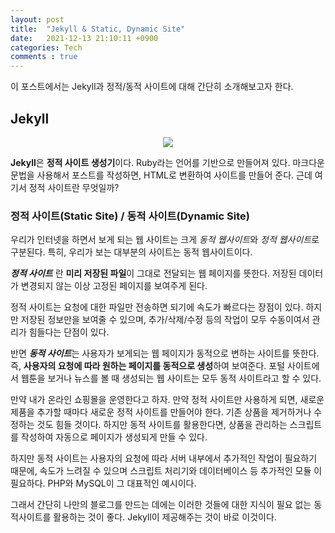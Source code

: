 ```yaml
---
layout: post
title:  "Jekyll & Static, Dynamic Site"
date:   2021-12-13 21:10:11 +0900
categories: Tech
comments : true
---
```


이 포스트에서는 Jekyll과 정적/동적 사이트에 대해 간단히 소개해보고자 한다.

## **Jekyll**
<p align = "center">
    <img src= "https://user-images.githubusercontent.com/80762534/145866689-35b22b5a-d8a7-48e9-b295-ac03d4b471c0.png">
</p>

**Jekyll**은 **정적 사이트 생성기**이다. Ruby라는 언어를 기반으로 만들어져 있다. 마크다운 문법을 사용해서 포스트를 작성하면, HTML로 변환하여 사이트를 만들어 준다. 근데 여기서 정적 사이트란 무엇일까?

### **정적 사이트(Static Site) / 동적 사이트(Dynamic Site)**

우리가 인터넷을 하면서 보게 되는 웹 사이트는 크게 *동적 웹사이트*와 *정적 웹사이트*로 구분된다. 특히, 우리가 보는 대부분의 사이트는 동적 웹사이트이다.

***정적 사이트*** 란  **미리 저장된 파일**이 그대로 전달되는 웹 페이지를 뜻한다. 저장된 데이터가 변경되지 않는 이상 고정된 페이지를 보여주게 된다.

정적 사이트는 요청에 대한 파일만 전송하면 되기에 속도가 빠르다는 장점이 있다. 하지만 저장된 정보만을 보여줄 수 있으며, 추가/삭제/수정 등의 작업이 모두 수동이여서 관리가 힘들다는 단점이 있다.

반면 ***동적 사이트***는 사용자가 보게되는 웹 페이지가 동적으로 변하는 사이트를 뜻한다. 즉, **사용자의 요청에 따라 원하는 페이지를 동적으로 생성**하여 보여준다. 포털 사이트에서 웹툰을 보거나 뉴스를 볼 때 생성되는 웹 사이트는 모두 동적 사이트라고 할 수 있다.

만약 내가 온라인 쇼핑몰을 운영한다고 하자. 만약 정적 사이트만 사용하게 되면, 새로운 제품을 추가할 때마다 새로운 정적 사이트를 만들어야 한다. 기존 상품을 제거하거나 수정하는 것도 힘들 것이다. 하지만 동적 사이트를 활용한다면, 상품을 관리하는 스크립트를 작성하여 자동으로 페이지가 생성되게 만들 수 있다.

하지만 동적 사이트는 사용자의 요청에 따라 서버 내부에서 추가적인 작업이 필요하기 때문에, 속도가 느려질 수 있으며 스크립트 처리기와 데이터베이스 등 추가적인 모듈 이 필요하다. PHP와 MySQL이 그 대표적인 예시이다.

그래서 간단히 나만의 블로그를 만드는 데에는 이러한 것들에 대한 지식이 필요 없는 동적사이트를 활용하는 것이 좋다. Jekyll이 제공해주는 것이 바로 이것이다.